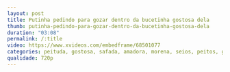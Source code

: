 ```yaml
---
layout: post
title: Putinha pedindo para gozar dentro da bucetinha gostosa dela
thumb: putinha-pedindo-para-gozar-dentro-da-bucetinha-gostosa-dela
duration: "03:08"
permalink: /:title
video: https://www.xvideos.com/embedframe/68501077
categories: peituda, gostosa, safada, amadora, morena, seios, peitos, gozando, deliciosa, inocente, novinha, novinha-gostosa, gozada-dentro, novinha-deliciosa, pedindo-para-gozar, falando-putaria
qualidade: 720p
---
```

